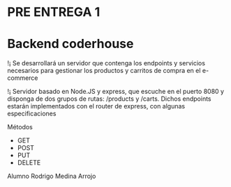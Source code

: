 # PRE ENTREGA 1
# Backend coderhouse

!¡ Se desarrollará un servidor que contenga los endpoints y servicios necesarios para gestionar los productos y carritos de compra en el e-commerce

!¡ Servidor basado en Node.JS y express, que escuche en el puerto 8080 y disponga de dos grupos de rutas: /products y /carts. Dichos endpoints estarán implementados con el router de express, con algunas especificaciones

Métodos
* GET
* POST
* PUT
* DELETE

Alumno Rodrigo Medina Arrojo

